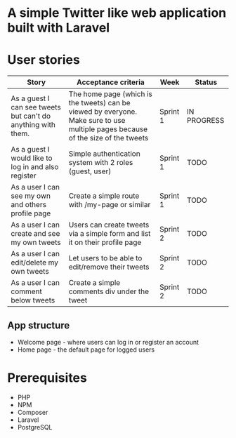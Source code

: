 # A simple Twitter like web application built with Laravel

# User stories

|Story|Acceptance criteria|Week|Status|
|---|---|---|---|
|As a guest I can see tweets but can't do anything with them.|The home page (which is the tweets) can be viewed by everyone. Make sure to use multiple pages because of the size of the tweets|Sprint 1|IN PROGRESS|
|As a guest I would like to log in and also register|Simple authentication system with 2 roles (guest, user)|Sprint 1|TODO|
|As a user I can see my own and others profile page|Create a simple route with /my-page or similar|Sprint 1|TODO|
|As a user I can create and see my own tweets|Users can create tweets via a simple form and list it on their profile page|Sprint 2|TODO|
|As a user I can edit/delete my own tweets|Let users to be able to edit/remove their tweets|Sprint 2|TODO|
|As a user I can comment below tweets|Create a simple comments div under the tweet|Sprint 2|TODO|

## App structure

- Welcome page - where users can log in or register an account
- Home page - the default page for logged users

# Prerequisites

- PHP
- NPM
- Composer
- Laravel
- PostgreSQL
